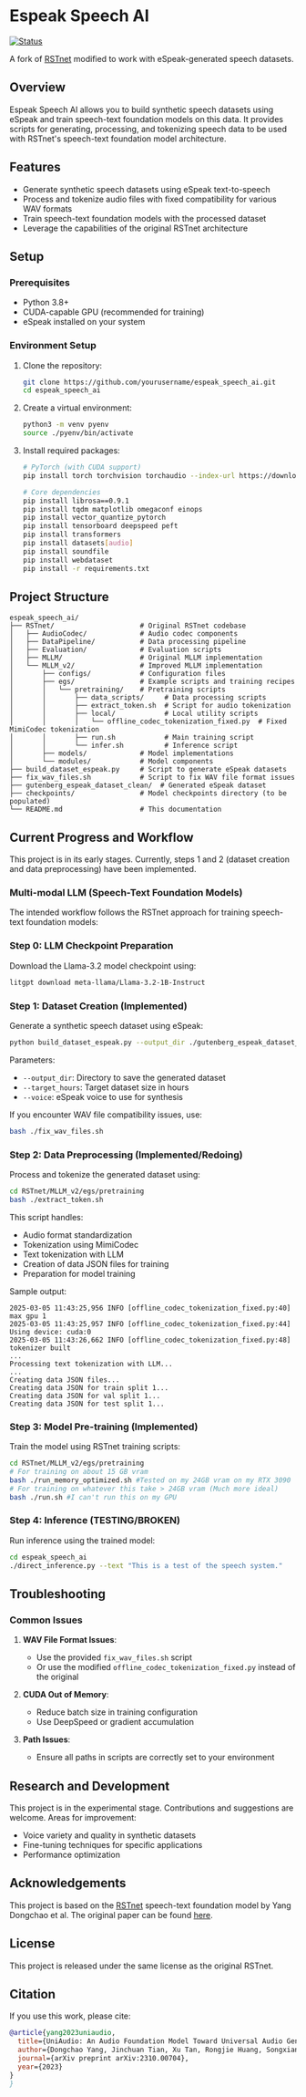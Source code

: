 # Espeak Speech AI

[![Status](https://img.shields.io/badge/Status-Experimental-yellow.svg)](https://github.com/yourusername/espeak_speech_ai)

A fork of [RSTnet](https://github.com/yangdongchao/RSTnet) modified to work with eSpeak-generated speech datasets.

## Overview

Espeak Speech AI allows you to build synthetic speech datasets using eSpeak and train speech-text foundation models on this data. It provides scripts for generating, processing, and tokenizing speech data to be used with RSTnet's speech-text foundation model architecture.

## Features

- Generate synthetic speech datasets using eSpeak text-to-speech
- Process and tokenize audio files with fixed compatibility for various WAV formats
- Train speech-text foundation models with the processed dataset
- Leverage the capabilities of the original RSTnet architecture

## Setup

### Prerequisites

- Python 3.8+
- CUDA-capable GPU (recommended for training)
- eSpeak installed on your system

### Environment Setup

1. Clone the repository:
   ```bash
   git clone https://github.com/yourusername/espeak_speech_ai.git
   cd espeak_speech_ai
   ```

2. Create a virtual environment:
   ```bash
   python3 -m venv pyenv
   source ./pyenv/bin/activate
   ```

3. Install required packages:
   ```bash
   # PyTorch (with CUDA support)
   pip install torch torchvision torchaudio --index-url https://download.pytorch.org/whl/cu121
   
   # Core dependencies
   pip install librosa==0.9.1
   pip install tqdm matplotlib omegaconf einops
   pip install vector_quantize_pytorch
   pip install tensorboard deepspeed peft
   pip install transformers
   pip install datasets[audio]
   pip install soundfile
   pip install webdataset
   pip install -r requirements.txt
   ```

## Project Structure

```
espeak_speech_ai/
├── RSTnet/                     # Original RSTnet codebase
│   ├── AudioCodec/             # Audio codec components
│   ├── DataPipeline/           # Data processing pipeline
│   ├── Evaluation/             # Evaluation scripts
│   ├── MLLM/                   # Original MLLM implementation
│   └── MLLM_v2/                # Improved MLLM implementation
│       ├── configs/            # Configuration files
│       ├── egs/                # Example scripts and training recipes
│       │   └── pretraining/    # Pretraining scripts
│       │       ├── data_scripts/     # Data processing scripts
│       │       ├── extract_token.sh  # Script for audio tokenization
│       │       ├── local/            # Local utility scripts
│       │       │   └── offline_codec_tokenization_fixed.py  # Fixed MimiCodec tokenization
│       │       ├── run.sh            # Main training script
│       │       └── infer.sh          # Inference script
│       ├── models/             # Model implementations
│       └── modules/            # Model components
├── build_dataset_espeak.py     # Script to generate eSpeak datasets
├── fix_wav_files.sh            # Script to fix WAV file format issues
├── gutenberg_espeak_dataset_clean/  # Generated eSpeak dataset
├── checkpoints/                # Model checkpoints directory (to be populated)
└── README.md                   # This documentation
```

## Current Progress and Workflow

This project is in its early stages. Currently, steps 1 and 2 (dataset creation and data preprocessing) have been implemented.

### Multi-modal LLM (Speech-Text Foundation Models)

The intended workflow follows the RSTnet approach for training speech-text foundation models:

### Step 0: LLM Checkpoint Preparation
Download the Llama-3.2 model checkpoint using:

```bash
litgpt download meta-llama/Llama-3.2-1B-Instruct
```

### Step 1: Dataset Creation (Implemented)
Generate a synthetic speech dataset using eSpeak:

```bash
python build_dataset_espeak.py --output_dir ./gutenberg_espeak_dataset_clean --target_hours 20.0 --voice "en-us+m3"
```

Parameters:
- `--output_dir`: Directory to save the generated dataset
- `--target_hours`: Target dataset size in hours
- `--voice`: eSpeak voice to use for synthesis

If you encounter WAV file compatibility issues, use:
```bash
bash ./fix_wav_files.sh
```

### Step 2: Data Preprocessing (Implemented/Redoing)
Process and tokenize the generated dataset using:
```bash
cd RSTnet/MLLM_v2/egs/pretraining
bash ./extract_token.sh
```

This script handles:
- Audio format standardization
- Tokenization using MimiCodec
- Text tokenization with LLM
- Creation of data JSON files for training
- Preparation for model training

Sample output:
```
2025-03-05 11:43:25,956 INFO [offline_codec_tokenization_fixed.py:40] max gpu 1
2025-03-05 11:43:25,957 INFO [offline_codec_tokenization_fixed.py:44] Using device: cuda:0
2025-03-05 11:43:26,662 INFO [offline_codec_tokenization_fixed.py:48] tokenizer built
...
Processing text tokenization with LLM...
...
Creating data JSON files...
Creating data JSON for train split 1...
Creating data JSON for val split 1...
Creating data JSON for test split 1...
```

### Step 3: Model Pre-training (Implemented)
Train the model using RSTnet training scripts:
```bash
cd RSTnet/MLLM_v2/egs/pretraining
# For training on about 15 GB vram
bash ./run_memory_optimized.sh #Tested on my 24GB vram on my RTX 3090
# For training on whatever this take > 24GB vram (Much more ideal)
bash ./run.sh #I can't run this on my GPU
```

### Step 4: Inference (TESTING/BROKEN)
Run inference using the trained model:
```bash
cd espeak_speech_ai
./direct_inference.py --text "This is a test of the speech system."
```

## Troubleshooting

### Common Issues

1. **WAV File Format Issues**:
   - Use the provided `fix_wav_files.sh` script
   - Or use the modified `offline_codec_tokenization_fixed.py` instead of the original

2. **CUDA Out of Memory**:
   - Reduce batch size in training configuration
   - Use DeepSpeed or gradient accumulation

3. **Path Issues**:
   - Ensure all paths in scripts are correctly set to your environment

## Research and Development

This project is in the experimental stage. Contributions and suggestions are welcome. Areas for improvement:

- Voice variety and quality in synthetic datasets
- Fine-tuning techniques for specific applications
- Performance optimization

## Acknowledgements

This project is based on the [RSTnet](https://github.com/yangdongchao/RSTnet) speech-text foundation model by Yang Dongchao et al. The original paper can be found [here](https://arxiv.org/abs/2308.07941).

## License

This project is released under the same license as the original RSTnet.

## Citation

If you use this work, please cite:

```bibtex
@article{yang2023uniaudio,
  title={UniAudio: An Audio Foundation Model Toward Universal Audio Generation},
  author={Dongchao Yang, Jinchuan Tian, Xu Tan, Rongjie Huang, Songxiang Liu, Xuankai Chang, Jiatong Shi, Sheng Zhao, Jiang Bian, Xixin Wu, Zhou Zhao, Helen Meng},
  journal={arXiv preprint arXiv:2310.00704},
  year={2023}
}
}
```
